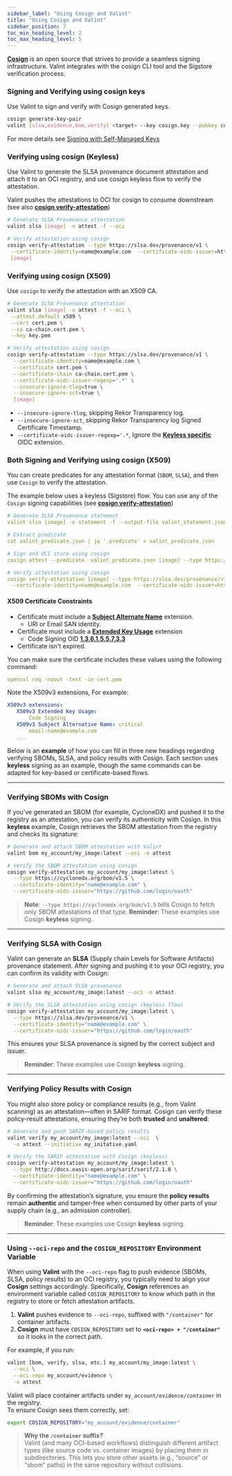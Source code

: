 ```yaml
---
sidebar_label: "Using Cosign and Valint"
title: "Using Cosign and Valint"
sidebar_position: 7
toc_min_heading_level: 2
toc_max_heading_level: 5
---
```


**[Cosign](https://github.com/sigstore/cosign)** is an open source that strives to provide a seamless signing infrastructure. Valint integrates with the cosign CLI tool and the Sigstore verification process.

### Signing and Verifying using cosign keys

Use Valint to sign and verify with Cosign generated keys.

```bash
cosign generate-key-pair
valint [slsa,evidence,bom,verify] <target> --key cosign.key --pubkey cosign.pub --pass <key_pass>
```

For more details see [Signing with Self-Managed Keys](https://docs.sigstore.dev/key_management/signing_with_self-managed_keys/)

### Verifying using cosign (Keyless)

Use Valint to generate the SLSA provenance document attestation and attach it to an OCI registry, and use cosign keyless flow to verify the attestation.

Valint pushes the attestations to OCI for cosign to consume downstream (see also **[cosign verify-attestation](https://docs.sigstore.dev/cosign/verify/)**)

```bash
# Generate SLSA Provenance attestation
valint slsa [image] -o attest -f --oci

# Verify attestation using cosign
cosign verify-attestation --type https://slsa.dev/provenance/v1 \
 --certificate-identity=name@example.com  --certificate-oidc-issuer=https://accounts.example.com \
 [image]
```

### Verifying using cosign (X509)

Use `cosign` to verify the attestation with an X509 CA.

```bash
# Generate SLSA Provenance attestation
valint slsa [image] -o attest -f --oci \
 --attest.default x509 \
 --cert cert.pem \
 --ca ca-chain.cert.pem \
 --key key.pem

# Verify attestation using cosign
cosign verify-attestation --type https://slsa.dev/provenance/v1 \
  --certificate-identity=name@example.com \
  --certificate cert.pem \
  --certificate-chain ca-chain.cert.pem \
  --certificate-oidc-issuer-regexp='.*' \
  --insecure-ignore-tlog=true \
  --insecure-ignore-sct=true \
  [image]
```

* `--insecure-ignore-tlog`, skipping Rekor Transparency log.
* `--insecure-ignore-sct`, skipping Rekor Transparency log Signed Certificate Timestamp.
* `--certificate-oidc-issuer-regexp='.*`, Ignore the **[Keyless specific](https://github.com/sigstore/fulcio/blob/main/docs/oid-info.md)** OIDC extension.

### Both Signing and Verifying using cosign (X509)

You can create predicates for any attestation format (`SBOM`, `SLSA`), and then use `Cosign` to verify the attestation.

The example below uses a keyless (Sigstore) flow. You can use any of the `Cosign` signing capabilities (see **[cosign verify-attestation](https://docs.sigstore.dev/cosign/verify/)**)

```yaml
# Generate SLSA Provenance statement
valint slsa [image] -o statement -f --output-file valint_statement.json

# Extract predicate
cat valint_predicate.json | jq '.predicate' > valint_predicate.json

# Sign and OCI store using cosign
cosign attest --predicate  valint_predicate.json [image] --type https://slsa.dev/provenance/v1

# Verify attestation using cosign
cosign verify-attestation [image] --type https://slsa.dev/provenance/v1 \
 --certificate-identity=name@example.com  --certificate-oidc-issuer=https://accounts.example.com
```

#### X509 Certificate Constraints​

* Certificate must include a **[Subject Alternate Name](https://datatracker.ietf.org/doc/html/rfc5280#section-4.2.1.6)** extension.
    * URI or Email SAN identity.
* Certificate must include a **[Extended Key Usage](https://datatracker.ietf.org/doc/html/rfc9336)** extension
    * Code Signing OID **[1.3.6.1.5.5.7.3.3](https://oidref.com/1.3.6.1.5.5.7.3.3)**
* Certificate isn't expired.

You can make sure the certificate includes these values using the following command:
```yaml
openssl req -noout -text -in cert.pem
```

Note the X509v3 extensions, For example:
```yaml
X509v3 extensions:
   X509v3 Extended Key Usage:
       Code Signing
   X509v3 Subject Alternative Name: critical
       email:name@example.com
   ...
```

Below is an **example** of how you can fill in three new headings regarding verifying SBOMs, SLSA, and policy results with Cosign. Each section uses **keyless** signing as an example, though the same commands can be adapted for key-based or certificate-based flows.

---

### Verifying SBOMs with Cosign

If you’ve generated an SBOM (for example, CycloneDX) and pushed it to the registry as an attestation, you can verify its authenticity with Cosign. In this **keyless** example, Cosign retrieves the SBOM attestation from the registry and checks its signature:

```bash
# Generate and attach SBOM attestation with Valint
valint bom my_account/my_image:latest --oci -o attest

# Verify the SBOM attestation using cosign
cosign verify-attestation my_account/my_image:latest \
  --type https://cyclonedx.org/bom/v1.5 \
  --certificate-identity="name@example.com" \
  --certificate-oidc-issuer="https://github.com/login/oauth"
```

> **Note**: `--type https://cyclonedx.org/bom/v1.5` tells Cosign to fetch only SBOM attestations of that type.
> **Reminder**: These examples use Cosign **keyless** signing. 
---

### Verifying SLSA with Cosign

Valint can generate an **SLSA** (Supply chain Levels for Software Artifacts) provenance statement. After signing and pushing it to your OCI registry, you can confirm its validity with Cosign:

```bash
# Generate and attach SLSA provenance
valint slsa my_account/my_image:latest --oci -o attest

# Verify the SLSA attestation using cosign (keyless flow)
cosign verify-attestation my_account/my_image:latest \
  --type https://slsa.dev/provenance/v1 \
  --certificate-identity="name@example.com" \
  --certificate-oidc-issuer="https://github.com/login/oauth"
```

This ensures your SLSA provenance is signed by the correct subject and issuer.

> **Reminder**: These examples use Cosign **keyless** signing. 
---

### Verifying Policy Results with Cosign

You might also store policy or compliance results (e.g., from Valint scanning) as an attestation—often in SARIF format. Cosign can verify these policy-result attestations, ensuring they’re both **trusted** and **unaltered**:

```bash
# Generate and push SARIF-based policy results
valint verify my_account/my_image:latest --oci  \
  -o attest --initiative my_initative.yaml

# Verify the SARIF attestation with Cosign (keyless)
cosign verify-attestation my_account/my_image:latest \
  --type http://docs.oasis-open.org/sarif/sarif/2.1.0 \
  --certificate-identity="name@example.com" \
  --certificate-oidc-issuer="https://github.com/login/oauth"
```

By confirming the attestation’s signature, you ensure the **policy results** remain **authentic** and tamper-free when consumed by other parts of your supply chain (e.g., an admission controller).

> **Reminder**: These examples use Cosign **keyless** signing. 
---

### Using `--oci-repo` and the `COSIGN_REPOSITORY` Environment Variable

When using **Valint** with the `--oci-repo` flag to push evidence (SBOMs, SLSA, policy results) to an OCI registry, you typically need to align your **Cosign** settings accordingly. Specifically, **Cosign** references an environment variable called `COSIGN_REPOSITORY` to know which path in the registry to store or fetch attestation artifacts.  

1. **Valint** pushes evidence to `--oci-repo`, suffixed with `"/container"` for container artifacts.  
2. **Cosign** must have `COSIGN_REPOSITORY` set to **`<oci-repo> + "/container"`** so it looks in the correct path.

For example, if you run:

```bash
valint [bom, verify, slsa, etc.] my_account/my_image:latest \
  --oci \
  --oci-repo my_account/evidence \
  -o attest
```
Valint will place container artifacts under `my_account/evidence/container` in the registry.  
To ensure Cosign sees them correctly, set:
```bash
export COSIGN_REPOSITORY="my_account/evidence/container"
```

> **Why the `/container` suffix?**  
> Valint (and many OCI-based workflows) distinguish different artifact types (like source code vs. container images) by placing them in subdirectories. This lets you store other assets (e.g., “source” or “sbom” paths) in the same repository without collisions.